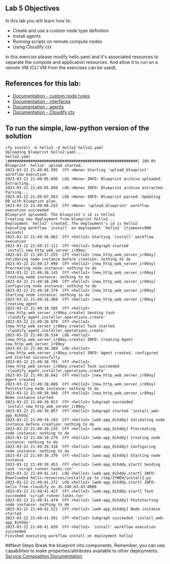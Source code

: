 ## Lab 5 Objectives
In this lab you will learn how to:
* Create and use a custom node type definition
* Install agents
* Running scripts on remote compute nodes
* Using Cloudify ctx

In this exercise please modify hello.yaml and it's associated resources to separate the compute and application resources. And allow it to run on a remote VM (CLI VM from the exercises can be used).

## References for this lab:
* [Documentation - custom node types](https://docs.cloudify.co/latest/developer/blueprints/spec-node-types/)
* [Documentation - interfaces](https://docs.cloudify.co/latest/developer/blueprints/spec-interfaces/)
* [Documentation - agents](https://docs.cloudify.co/latest/cloudify_manager/agents/installation/)
* [Documentation - Cloudify ctx](https://docs.cloudify.co/latest/developer/writing_plugins/creating-your-own-plugin/#retrieving-node-properties)

## To run the simple, low-python version of the solution
```
cfy install -b hello2 -d hello2 hello2.yaml
Uploading blueprint hello2.yaml...
hello2.yaml |#########################################################| 100.0%
Blueprint `hello2` upload started.
2023-03-22 21:49:05.595  CFY <None> Starting 'upload_blueprint' workflow execution
2023-03-22 21:49:05.698  LOG <None> INFO: Blueprint archive uploaded. Extracting...
2023-03-22 21:49:05.850  LOG <None> INFO: Blueprint archive extracted. Parsing...
2023-03-22 21:49:07.563  LOG <None> INFO: Blueprint parsed. Updating DB with blueprint plan.
2023-03-22 21:49:08.255  CFY <None> 'upload_blueprint' workflow execution succeeded
Blueprint uploaded. The blueprint's id is hello2
Creating new deployment from blueprint hello2...
Deployment `hello2` created. The deployment's id is hello2
Executing workflow `install` on deployment `hello2` [timeout=900 seconds]
2023-03-22 21:49:16.862  CFY <hello2> Starting 'install' workflow execution
2023-03-22 21:49:17.111  CFY <hello2> Subgraph started 'install_new_http_web_server_ir89oy'
2023-03-22 21:49:17.255  CFY <hello2> [new_http_web_server_ir89oy] Validating node instance before creation: nothing to do
2023-03-22 21:49:17.999  CFY <hello2> [new_http_web_server_ir89oy] Precreating node instance: nothing to do
2023-03-22 21:49:18.145  CFY <hello2> [new_http_web_server_ir89oy] Creating node instance: nothing to do
2023-03-22 21:49:18.290  CFY <hello2> [new_http_web_server_ir89oy] Configuring node instance: nothing to do
2023-03-22 21:49:18.379  CFY <hello2> [new_http_web_server_ir89oy] Starting node instance: nothing to do
2023-03-22 21:49:18.489  CFY <hello2> [new_http_web_server_ir89oy] Creating agent
2023-03-22 21:49:18.589  CFY <hello2> [new_http_web_server_ir89oy.create] Sending task 'cloudify_agent.installer.operations.create'
2023-03-22 21:49:20.879  CFY <hello2> [new_http_web_server_ir89oy.create] Task started 'cloudify_agent.installer.operations.create'
2023-03-22 21:49:26.534  LOG <hello2> [new_http_web_server_ir89oy.create] INFO: Creating Agent new_http_web_server_ir89oy
2023-03-22 21:49:38.389  LOG <hello2> [new_http_web_server_ir89oy.create] INFO: Agent created, configured and started successfully
2023-03-22 21:49:38.791  CFY <hello2> [new_http_web_server_ir89oy.create] Task succeeded 'cloudify_agent.installer.operations.create'
2023-03-22 21:49:38.842  CFY <hello2> [new_http_web_server_ir89oy] Agent created
2023-03-22 21:49:38.889  CFY <hello2> [new_http_web_server_ir89oy] Poststarting node instance: nothing to do
2023-03-22 21:49:38.948  CFY <hello2> [new_http_web_server_ir89oy] Node instance started
2023-03-22 21:49:39.013  CFY <hello2> Subgraph succeeded 'install_new_http_web_server_ir89oy'
2023-03-22 21:49:39.057  CFY <hello2> Subgraph started 'install_web-app_8ihddy'
2023-03-22 21:49:39.193  CFY <hello2> [web-app_8ihddy] Validating node instance before creation: nothing to do
2023-03-22 21:49:39.235  CFY <hello2> [web-app_8ihddy] Precreating node instance: nothing to do
2023-03-22 21:49:39.279  CFY <hello2> [web-app_8ihddy] Creating node instance: nothing to do
2023-03-22 21:49:39.318  CFY <hello2> [web-app_8ihddy] Configuring node instance: nothing to do
2023-03-22 21:49:39.370  CFY <hello2> [web-app_8ihddy] Starting node instance
2023-03-22 21:49:39.453  CFY <hello2> [web-app_8ihddy.start] Sending task 'script_runner.tasks.run'
2023-03-22 21:49:41.141  LOG <hello2> [web-app_8ihddy.start] INFO: Downloaded hello-resources/install2.py to /tmp/IYWEH/install2.py
2023-03-22 21:49:41.272  LOG <hello2> [web-app_8ihddy.start] INFO: hello from cloudify on 35.246.63.43:8000
2023-03-22 21:49:41.427  CFY <hello2> [web-app_8ihddy.start] Task succeeded 'script_runner.tasks.run'
2023-03-22 21:49:41.474  CFY <hello2> [web-app_8ihddy] Poststarting node instance: nothing to do
2023-03-22 21:49:41.521  CFY <hello2> [web-app_8ihddy] Node instance started
2023-03-22 21:49:41.581  CFY <hello2> Subgraph succeeded 'install_web-app_8ihddy'
2023-03-22 21:49:41.838  CFY <hello2> 'install' workflow execution succeeded
Finished executing workflow install on deployment hello2
```
##Next Steps
Break the blueprint into components. Remember, you can use capabilities to make properties/attributes available to other deployments.
[Service Composition Documentation](https://docs.cloudify.co/latest/working_with/service_composition/)
